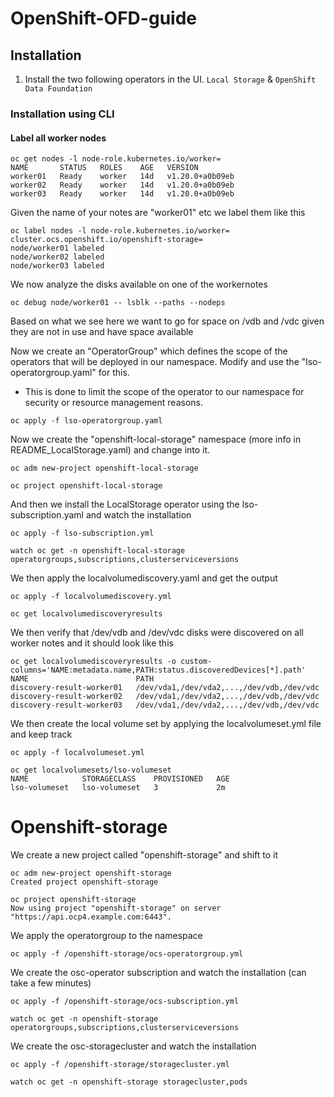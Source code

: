 # OpenShift-OFD-guide

## Installation
1. Install the two following operators in the UI.
``` Local Storage ```
&
``` OpenShift Data Foundation ```

### Installation using CLI
#### Label all worker nodes
```
oc get nodes -l node-role.kubernetes.io/worker=
NAME       STATUS   ROLES    AGE   VERSION
worker01   Ready    worker   14d   v1.20.0+a0b09eb
worker02   Ready    worker   14d   v1.20.0+a0b09eb
worker03   Ready    worker   14d   v1.20.0+a0b09eb
```
Given the name of your notes are "worker01" etc we label them like this
```
oc label nodes -l node-role.kubernetes.io/worker= cluster.ocs.openshift.io/openshift-storage=
node/worker01 labeled
node/worker02 labeled
node/worker03 labeled
```
We now analyze the disks available on one of the workernotes
```
oc debug node/worker01 -- lsblk --paths --nodeps
```
Based on what we see here we want to go for space on /vdb and /vdc given they are not in use and have space available 

Now we create an "OperatorGroup" which defines the scope of the operators that will be deployed in our namespace. Modify and use the "lso-operatorgroup.yaml" for this.
- This is done to limit the scope of the operator to our namespace for security or resource management reasons.
```
oc apply -f lso-operatorgroup.yaml
```

Now we create the "openshift-local-storage" namespace (more info in README_LocalStorage.yaml) and change into it.
```
oc adm new-project openshift-local-storage

oc project openshift-local-storage
```

And then we install the LocalStorage operator using the lso-subscription.yaml and watch the installation
```
oc apply -f lso-subscription.yml

watch oc get -n openshift-local-storage operatorgroups,subscriptions,clusterserviceversions
```

We then apply the localvolumediscovery.yaml and get the output 
```
oc apply -f localvolumediscovery.yml

oc get localvolumediscoveryresults
```

We then verify that /dev/vdb and /dev/vdc disks were discovered on all worker notes and it should look like this 
```
oc get localvolumediscoveryresults -o custom-columns='NAME:metadata.name,PATH:status.discoveredDevices[*].path'
NAME                        PATH
discovery-result-worker01   /dev/vda1,/dev/vda2,...,/dev/vdb,/dev/vdc
discovery-result-worker02   /dev/vda1,/dev/vda2,...,/dev/vdb,/dev/vdc
discovery-result-worker03   /dev/vda1,/dev/vda2,...,/dev/vdb,/dev/vdc
```

We then create the local volume set by applying the localvolumeset.yml file and keep track 
```
oc apply -f localvolumeset.yml

oc get localvolumesets/lso-volumeset
NAME            STORAGECLASS    PROVISIONED   AGE
lso-volumeset   lso-volumeset   3             2m
```

# Openshift-storage
We create a new project called "openshift-storage" and shift to it

```
oc adm new-project openshift-storage
Created project openshift-storage

oc project openshift-storage
Now using project "openshift-storage" on server "https://api.ocp4.example.com:6443".
```

We apply the operatorgroup to the namespace
```
oc apply -f /openshift-storage/ocs-operatorgroup.yml
```

We create the osc-operator subscription and watch the installation (can take a few minutes)
```
oc apply -f /openshift-storage/ocs-subscription.yml

watch oc get -n openshift-storage operatorgroups,subscriptions,clusterserviceversions
```

We create the osc-storagecluster and watch the installation
```
oc apply -f /openshift-storage/storagecluster.yml

watch oc get -n openshift-storage storagecluster,pods
```
